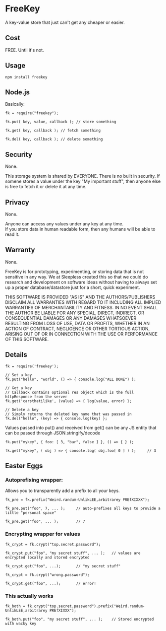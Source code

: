 

# FreeKey

A key-value store that just can't get any cheaper or easier.

## Cost

FREE. Until it's not.

## Usage

	npm install freekey

## Node.js

Basically:

	fk = require("freekey");

	fk.put( key, value, callback ); // store something

	fk.get( key, callback ); // fetch something

	fk.del( key, callback ); // delete something


## Security

None.

This storage system is shared by EVERYONE.
There is no built in security.
If somene stores a value under the key "My important stuff", then
anyone else is free to fetch it or delete it at any time.


## Privacy

None.

Anyone can access any values under any key at any time.  
If you store data in human readable form, then any humans will be able to read it.


## Warranty

None. 

FreeKey is for prototyping, experimenting, or storing data that is not sensitive in any way.
We at Sleepless created this so that we could do research and development on software ideas
without having to always set up a proper database/datastore just for a short, quick 
experiment.

THIS SOFTWARE IS PROVIDED "AS IS" AND THE AUTHORS/PUBLISHERS DISCLAIM ALL WARRANTIES WITH
REGARD TO IT INCLUDING ALL IMPLIED WARRANTIES OF MERCHANTABILITY AND FITNESS.
IN NO EVENT SHALL THE AUTHOR BE LIABLE FOR ANY SPECIAL, DIRECT, INDIRECT, OR CONSEQUENTIAL
DAMAGES OR ANY DAMAGES WHATSOEVER RESULTING FROM LOSS OF USE, DATA OR PROFITS, WHETHER IN
AN ACTION OF CONTRACT, NEGLIGENCE OR OTHER TORTIOUS ACTION, ARISING OUT OF OR IN
CONNECTION WITH THE USE OR PERFORMANCE OF THIS SOFTWARE.


## Details

	fk = require('freekey');

	// Set a key
	fk.put("hello", "world", () => { console.log("ALL DONE") );

	// Get a key
	// Callback contains optional res object which is the full httpResponse from the server
	fk.get('carsthatilike', (value) => { log(value, error) };

	// Delete a key
	// Simply returns the deleted key name that was passed in
	fk.del("hello", (key) => { console.log(key) };


Values passed into put() and received from get() can be any JS entity that can be passed through JSON.stringify/decode

	fk.put("mykey", { foo: [ 3, "bar", false ] }, () => { } );

	fk.get("mykey", ( obj ) => { console.log( obj.foo[ 0 ] ) );		// 3


## Easter Eggs


### Autoprefixing wrapper:

Allows you to transparently add a prefix to all your keys.

	fk_pre = fk.prefix("Weird.randum-UnlikLEE,arbitrarey PREfXIXXX");

	fk_pre.put("foo", 7, ... );		// auto-prefixes all keys to provide a little "personal space"

	fk_pre.get("foo", ... );		// 7


### Encrypting wrapper for values

	fk_crypt = fk.crypt("top.secret.password");

	fk_crypt.put("foo", "my secret stuff", ... );	// values are encrypted locally and stored encrypted

	fk_crypt.get("foo", ...);		// "my secret stuff"

	fk_crypt = fk.crypt("wrong.password");

	fk_crypt.get("foo", ...);		// error!


### This actually works

	fk_both = fk.crypt("top.secret.password").prefix("Weird.randum-UnlikLEE,arbitrarey PREfXIXXX");

	fk_both.put("foo", "my secret stuff", ... );	// Stored encrypted with wacky key

